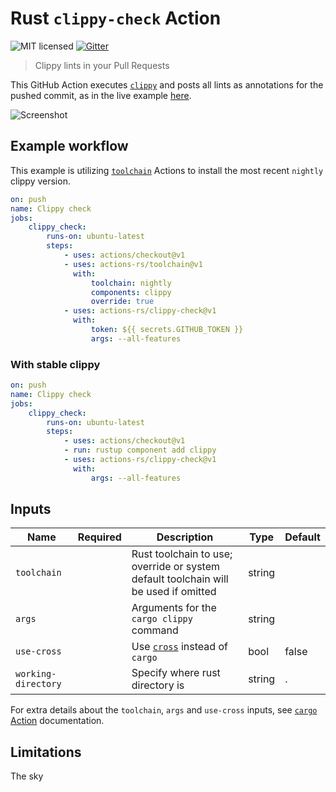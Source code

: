 # Rust `clippy-check` Action

![MIT licensed](https://img.shields.io/badge/license-MIT-blue.svg)
[![Gitter](https://badges.gitter.im/actions-rs/community.svg)](https://gitter.im/actions-rs/community)

> Clippy lints in your Pull Requests

This GitHub Action executes [`clippy`](https://github.com/rust-lang/rust-clippy)
and posts all lints as annotations for the pushed commit, as in the live example [here](https://github.com/actions-rs/example/pull/2/files).

![Screenshot](./.github/screenshot.png)

## Example workflow

This example is utilizing [`toolchain`](https://github.com/actions-rs/toolchain) Actions
to install the most recent `nightly` clippy version.

```yaml
on: push
name: Clippy check
jobs:
    clippy_check:
        runs-on: ubuntu-latest
        steps:
            - uses: actions/checkout@v1
            - uses: actions-rs/toolchain@v1
              with:
                  toolchain: nightly
                  components: clippy
                  override: true
            - uses: actions-rs/clippy-check@v1
              with:
                  token: ${{ secrets.GITHUB_TOKEN }}
                  args: --all-features
```

### With stable clippy

```yaml
on: push
name: Clippy check
jobs:
    clippy_check:
        runs-on: ubuntu-latest
        steps:
            - uses: actions/checkout@v1
            - run: rustup component add clippy
            - uses: actions-rs/clippy-check@v1
              with:
                  args: --all-features
```

## Inputs

| Name                | Required | Description                                                                         | Type   | Default |
| ------------------- | :------: | ----------------------------------------------------------------------------------- | ------ | ------- |
| `toolchain`         |          | Rust toolchain to use; override or system default toolchain will be used if omitted | string |         |
| `args`              |          | Arguments for the `cargo clippy` command                                            | string |         |
| `use-cross`         |          | Use [`cross`](https://github.com/rust-embedded/cross) instead of `cargo`            | bool   | false   |
| `working-directory` |          | Specify where rust directory is                                                     | string | .       |

For extra details about the `toolchain`, `args` and `use-cross` inputs,
see [`cargo` Action](https://github.com/actions-rs/cargo#inputs) documentation.

## Limitations

The sky
